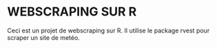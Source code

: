 # WEBSCRAPING SUR R

Ceci est un projet de webscraping sur R. Il utilise le package rvest pour scraper un site de metéo.
